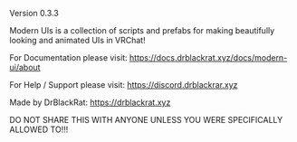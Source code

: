 Version 0.3.3

Modern UIs is a collection of scripts and prefabs for making beautifully looking and animated UIs in VRChat!

For Documentation please visit:
https://docs.drblackrat.xyz/docs/modern-ui/about

For Help / Support please visit:
https://discord.drblackrar.xyz

Made by DrBlackRat:
https://drblackrat.xyz

DO NOT SHARE THIS WITH ANYONE UNLESS YOU WERE SPECIFICALLY ALLOWED TO!!!